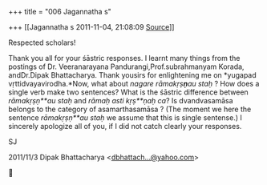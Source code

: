 +++
title = "006 Jagannatha s"

+++
[[Jagannatha s	2011-11-04, 21:08:09 [Source](https://groups.google.com/g/bvparishat/c/4V8ZD-RpJmI)]]



Respected scholars!

Thank you all for your śāstric responses. I learnt many things from the postings of Dr. Veeranarayana Pandurangi,Prof.subrahmanyam Korada, andDr.Dipak Bhattacharya. Thank yousirs for enlightening me on *yugapad vṛttidvayavirodha.*Now, what about *nagare rāmakṛṣ**ṇ**au* *staḥ* ? How does a single verb make two sentences? What is the śāstric difference between *rāmakṛṣṇ**au* *staḥ* and *rāmaḥ asti kṛṣ**ṇaḥ ca*? Is dvandvasamāsa belongs to the category of
asamarthasamāsa ? (The moment we here the sentence *rāmakṛṣṇ**au* *staḥ* we assume that this is single sentense.) I sincerely apologize all of you, if I did not catch clearly your responses.

SJ

  
  

2011/11/3 Dipak Bhattacharya \<[dbhattach...@yahoo.com]()\>



